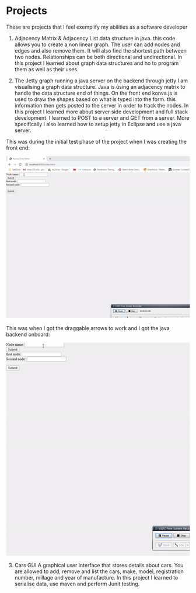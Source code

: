 # Projects
These are projects that I feel exemplify my abilities as a software developer

1. Adjacency Matrix & Adjacency List data structure in java.
this code allows you to create a non linear graph. The user can add nodes and edges and also remove them. It will also find the shortest path between two nodes.
Relationships can be both directional and undirectional.
In this project I learned about graph data structures and ho to program them as well as their uses.

2. The Jetty graph
running a java server on the backend through jetty I am visualising a graph data structure.
Java is using an adjacency matrix to handle the data structure end of things. On the front end
konva.js is used to draw the shapes based on what is typed into the form. this information
then gets posted to the server in order to track the nodes.
In this project I learned more about server side development and full stack development.
I learned to POST to a server and GET from a server. More specifically I also learned how to
setup jetty in Eclipse and use a java server.

This was during the initial test phase of the project when I was creating the front end:



![Alt Text](https://github.com/C0rmander/Projects/blob/master/jettygraph/ezgif.com-gif-maker%20(2).gif)
</br></br>
This was when I got the draggable arrows to work and I got the java backend onboard:



![Alt Text](https://github.com/C0rmander/Projects/blob/master/jettygraph/ezgif.com-gif-maker%20(1).gif)

3. Cars GUI
A graphical user interface that stores details about cars.
You are allowed to add, remove and list the cars, make, model, registration number, millage and year of manufacture.
In this project I learned to serialise data, use maven and perform Junit testing.
